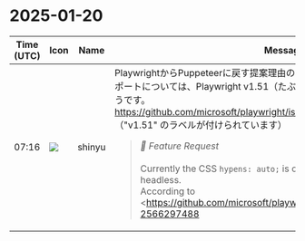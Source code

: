 # 2025-01-20

|Time (UTC)|Icon|Name|Message|
|---|---|---|---|
|07:16|![](https://avatars.slack-edge.com/2018-04-27/354445776386_e258f5ed5ba887b08668_72.jpg)|shinyu|PlaywrightからPuppeteerに戻す提案理由のうち、macOS以外でのhyphenationサポートについては、Playwright v1.51（たぶん2月下旬ごろ）で解決する予定のようです。<br><https://github.com/microsoft/playwright/issues/34375><br>（"v1.51" のラベルが付けられています）<br><blockquote>*🚀 Feature Request*<br><br>Currently the CSS `hypens: auto;` is only supported by Chromium headless.  <br>According to <https://github.com/microsoft/playwright/issues/34067#issuecomment-2566297488|#34067> the support will be removed with v1.50.  <br>Would be nice to have this feature back in a future release<br><br>*Example*<br><br>_No response_<br><br>*Motivation*<br><br>Supporting hyphens: auto; will result in same output as in standard browsers</blockquote>|
